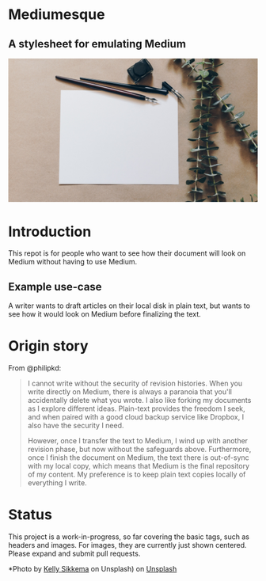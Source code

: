 # Mediumesque
## A stylesheet for emulating Medium
![stock photo of paper and pen on desk](sample.jpg)

# Introduction
This repot is for people who want to see how their document will look on Medium without having to use Medium.

## Example use-case

A writer wants to draft articles on their local disk in plain text, but wants to see how it would look on Medium before finalizing the text.

# Origin story

From @philipkd:
  
> I cannot write without the security of revision histories. When you write directly on Medium, there is always a paranoia that you'll accidentally delete what you wrote. I also like forking my documents as I explore different ideas. Plain-text provides the freedom I seek, and when paired with a good cloud backup service like Dropbox, I also have the security I need.
>
> However, once I transfer the text to Medium, I wind up with another revision phase, but now without the safeguards above. Furthermore, once I finish the document on Medium, the text there is out-of-sync with my local copy, which means that Medium is the final repository of my content. My preference is to keep plain text copies locally of everything I write.

# Status

This project is a work-in-progress, so far covering the basic tags, such as headers and images. For images, they are currently just shown centered. Please expand and submit pull requests.

*Photo by [Kelly Sikkema](https://unsplash.com/photos/Oz_J_FXKvIs?utm_source=unsplash&utm_medium=referral&utm_content=creditCopyText) on Unsplash) on [Unsplash](https://unsplash.com/search/photos/paper?utm_source=unsplash&utm_medium=referral&utm_content=creditCopyText)
